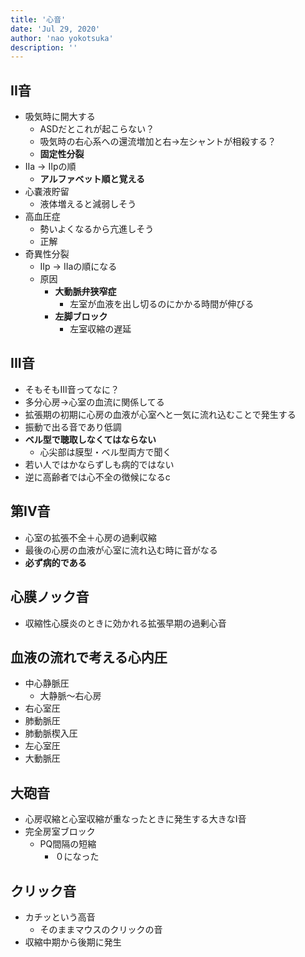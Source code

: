 ```yaml
---
title: '心音'
date: 'Jul 29, 2020'
author: 'nao yokotsuka'
description: ''
---
```


## II音
- 吸気時に開大する
  - ASDだとこれが起こらない？
  - 吸気時の右心系への還流増加と右→左シャントが相殺する？
  - **固定性分裂**
- IIa -> IIpの順
  - **アルファベット順と覚える**
- 心嚢液貯留
  - 液体増えると減弱しそう
- 高血圧症
  - 勢いよくなるから亢進しそう
  - 正解
- 奇異性分裂
  - IIp -> IIaの順になる
  - 原因
    - **大動脈弁狭窄症**
      - 左室が血液を出し切るのにかかる時間が伸びる
    - **左脚ブロック**
      - 左室収縮の遅延

## III音
- そもそもIII音ってなに？
- 多分心房->心室の血流に関係してる
- 拡張期の初期に心房の血液が心室へと一気に流れ込むことで発生する
- 振動で出る音であり低調
- **ベル型で聴取しなくてはならない**
  - 心尖部は膜型・ベル型両方で聞く
- 若い人ではかならずしも病的ではない
- 逆に高齢者では心不全の徴候になるc

## 第IV音
- 心室の拡張不全＋心房の過剰収縮
- 最後の心房の血液が心室に流れ込む時に音がなる
- **必ず病的である**

## 心膜ノック音
- 収縮性心膜炎のときに効かれる拡張早期の過剰心音

## 血液の流れで考える心内圧
- 中心静脈圧
  - 大静脈〜右心房
- 右心室圧
- 肺動脈圧
- 肺動脈楔入圧
- 左心室圧
- 大動脈圧

## 大砲音
- 心房収縮と心室収縮が重なったときに発生する大きなI音
- 完全房室ブロック
  - PQ間隔の短縮
    - ０になった

## クリック音
- カチッという高音
  - そのままマウスのクリックの音
- 収縮中期から後期に発生

